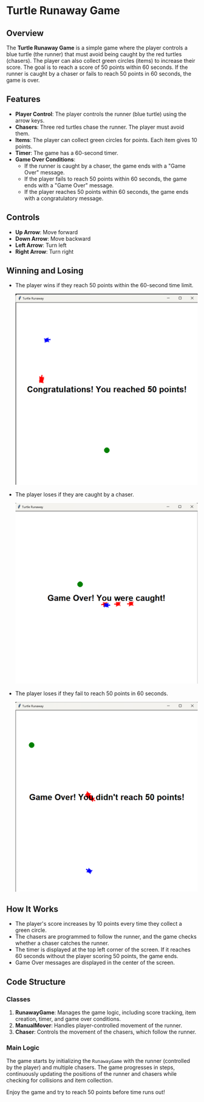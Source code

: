 
# Turtle Runaway Game

## Overview
The **Turtle Runaway Game** is a simple game where the player controls a blue turtle (the runner) that must avoid being caught by the red turtles (chasers). The player can also collect green circles (items) to increase their score. The goal is to reach a score of 50 points within 60 seconds. If the runner is caught by a chaser or fails to reach 50 points in 60 seconds, the game is over.

## Features
- **Player Control**: The player controls the runner (blue turtle) using the arrow keys.
- **Chasers**: Three red turtles chase the runner. The player must avoid them.
- **Items**: The player can collect green circles for points. Each item gives 10 points.
- **Timer**: The game has a 60-second timer.
- **Game Over Conditions**:
  - If the runner is caught by a chaser, the game ends with a "Game Over" message.
  - If the player fails to reach 50 points within 60 seconds, the game ends with a "Game Over" message.
  - If the player reaches 50 points within 60 seconds, the game ends with a congratulatory message.

## Controls
- **Up Arrow**: Move forward
- **Down Arrow**: Move backward
- **Left Arrow**: Turn left
- **Right Arrow**: Turn right

## Winning and Losing
- The player wins if they reach 50 points within the 60-second time limit.
  
  ![Congratulations! You reached 50 points!](./img/turtlerunaway_win.png)

- The player loses if they are caught by a chaser.
  
  ![Game Over! You were caught!](./img/turtlerunaway_caught.png)

- The player loses if they fail to reach 50 points in 60 seconds.
  
  ![Game Over! You didn't reach 50 points!](./img/turtlerunaway_lose.png)


## How It Works
- The player's score increases by 10 points every time they collect a green circle.
- The chasers are programmed to follow the runner, and the game checks whether a chaser catches the runner.
- The timer is displayed at the top left corner of the screen. If it reaches 60 seconds without the player scoring 50 points, the game ends.
- Game Over messages are displayed in the center of the screen.

## Code Structure
### Classes
1. **RunawayGame**: Manages the game logic, including score tracking, item creation, timer, and game over conditions.
2. **ManualMover**: Handles player-controlled movement of the runner.
3. **Chaser**: Controls the movement of the chasers, which follow the runner.

### Main Logic
The game starts by initializing the `RunawayGame` with the runner (controlled by the player) and multiple chasers. The game progresses in steps, continuously updating the positions of the runner and chasers while checking for collisions and item collection.

Enjoy the game and try to reach 50 points before time runs out!

